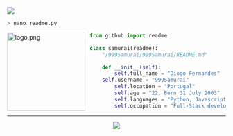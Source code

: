 <a href="https://www.linkedin.com/in/diogo-fernandes-0649a0168/">
  <img src="https://img.shields.io/badge/linkedin-%230077B5.svg?&style=for-the-badge&logo=linkedin&logoColor=white">
</a>

```zsh
> nano readme.py
```

<img align="left" src="https://avatars.githubusercontent.com/u/58195904" alt="logo.png" width="180" height="180" style="margin-right: 10px"  /> 

```py
from github import readme

class samurai(readme):
    "/999Samurai/999Samurai/README.md"

    def __init__(self):
        self.full_name = "Diogo Fernandes"
	self.username = "999Samurai"
        self.location = "Portugal"
        self.age = "22, Born 31 July 2003"
        self.languages = "Python, Javascript (Node.js, Angular && Vue), PHP"
        self.occupation = "Full-Stack developer && Software engineer"
```


---
<p align="center"><img src="https://komarev.com/ghpvc/?username=999Samurai&style=flat-square" /></p>
